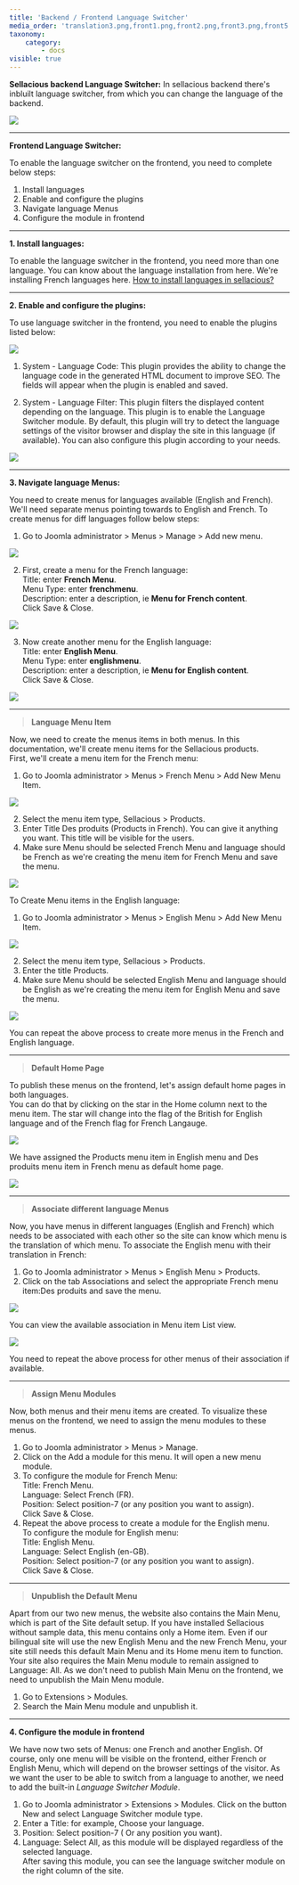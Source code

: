 ```yaml
---
title: 'Backend / Frontend Language Switcher'
media_order: 'translation3.png,front1.png,front2.png,front3.png,front5.png,front6.png,front7.png,front8.png,front9.png,front10.png,front11.png,front12.png,front13.png,front14.png,front15.png,front16.png'
taxonomy:
    category:
        - docs
visible: true
---
```


**Sellacious backend Language Switcher:**
In sellacious backend there's inbluilt language switcher, from which you can change the language of the backend.

![](translation3.png)

---

**Frontend Language Switcher:**

To enable the language switcher on the frontend, you need to complete below steps:
1. Install languages
2. Enable and configure the plugins
3. Navigate language Menus
4. Configure the module in frontend

---

**1. Install languages:**

To enable the language switcher in the frontend, you need more than one language. You can know about the language installation from here. We're installing French languages here. [How to install languages in sellacious?](https://www.sellacious.com/documentation-v2#/learn/languages/installing-languages)

---

**2. Enable and configure the plugins:**

To use language switcher in the frontend, you need to enable the plugins listed below:

![](front1.png)

1. System - Language Code: This plugin provides the ability to change the language code in the generated HTML document to improve SEO.
The fields will appear when the plugin is enabled and saved.

2. System - Language Filter: This plugin filters the displayed content depending on the language. This plugin is to enable the Language Switcher module. By default, this plugin will try to detect the language settings of the visitor browser and display the site in this language (if available). You can also configure this plugin according to your needs.

![](front5.png)

---

**3. Navigate language Menus:**

You need to create menus for languages available (English and French). We'll need separate menus pointing towards to English and French. To create menus for diff languages follow below steps:
1. Go to Joomla administrator > Menus > Manage > Add new menu.

![](front7.png)

2. First, create a menu for the French language:<br>
Title: enter **French Menu**.<br>
Menu Type: enter **frenchmenu**.<br>
Description: enter a description, ie **Menu for French content**.<br>
Click Save & Close.<br>

![](front6.png)

3. Now create another menu for the English language:<br>
Title: enter **English Menu**.<br>
Menu Type: enter **englishmenu**.<br>
Description: enter a description, ie **Menu for English content**.<br>
Click Save & Close.

![](front8.png)

---

>**Language Menu Item**

Now, we need to create the menus items in both menus. In this documentation, we'll create menu items for the Sellacious products.<br>
First, we'll create a menu item for the French menu:
1. Go to Joomla administrator > Menus > French Menu > Add New Menu Item.

![](front9.png)

2. Select the menu item type, Sellacious > Products.
3. Enter Title Des produits (Products in French). You can give it anything you want. This title will be visible for the users.
4. Make sure Menu should be selected French Menu and language should be French as we're creating the menu item for French Menu and save the menu.<br>

![](front10.png)

To Create Menu items in the English language:
1. Go to Joomla administrator > Menus > English Menu > Add New Menu Item.

![](front11.png)

2. Select the menu item type, Sellacious > Products.
3. Enter the title Products.
4. Make sure Menu should be selected English Menu and language should be English as we're creating the menu item for English Menu and save the menu.<br>

![](front12.png)

You can repeat the above process to create more menus in the French and English language.

---

>**Default Home Page**

To publish these menus on the frontend, let's assign default home pages in both languages.<br>
You can do that by clicking on the star in the Home column next to the menu item. The star will change into the flag of the British for English language and of the French flag for French Langauge.<br>

![](front13.png)

We have assigned the Products menu item in English menu and Des produits menu item in French menu as default home page.

![](front14.png)

---

>**Associate different language Menus**

Now, you have menus in different languages (English and French) which needs to be associated with each other so the site can know which menu is the translation of which menu. To associate the English menu with their translation in French:<br>
1. Go to Joomla administrator > Menus > English Menu > Products.
2. Click on the tab Associations and select the appropriate French menu item:Des produits and save the menu.<br>

![](front15.png)

You can view the available association in Menu item List view.

![](front16.png)

You need to repeat the above process for other menus of their association if available.

---

>**Assign Menu Modules**

Now, both menus and their menu items are created. To visualize these menus on the frontend, we need to assign the menu modules to these menus.
1. Go to Joomla administrator > Menus > Manage.
2. Click on the Add a module for this menu. It will open a new menu module. 
3. To configure the module for French Menu:<br>
Title: French Menu.<br>
Language: Select French (FR).<br>
Position: Select position-7 (or any position you want to assign).<br>
Click Save & Close.<br>
4. Repeat the above process to create a module for the English menu.<br>
To configure the module for English menu:<br>
Title: English Menu.<br>
Language: Select English (en-GB).<br>
Position: Select position-7 (or any position you want to assign).<br>
Click Save & Close.

---

>**Unpublish the Default Menu**

Apart from our two new menus, the website also contains the Main Menu, which is part of the Site default setup. If you have installed Sellacious without sample data, this menu contains only a Home item. Even if our bilingual site will use the new English Menu and the new French Menu, your site still needs this default Main Menu and its Home menu item to function. Your site also requires the Main Menu module to remain assigned to Language: All.
As we don't need to publish Main Menu on the frontend, we need to unpublish the Main Menu module.

1. Go to Extensions > Modules. 
2. Search the Main Menu module and unpublish it.

---

**4. Configure the module in frontend**

We have now two sets of Menus: one French and another English. Of course, only one menu will be visible on the frontend, either French or English Menu, which will depend on the browser settings of the visitor. As we want the user to be able to switch from a language to another, we need to add the built-in _Language Switcher Module_.

1. Go to Joomla administrator > Extensions > Modules. Click on the button New and select Language Switcher module type.
2. Enter a Title: for example, Choose your language.
3. Position: Select position-7 ( Or any position you want).
4. Language: Select All, as this module will be displayed regardless of the selected language.<br>
After saving this module, you can see the language switcher module on the right column of the site.